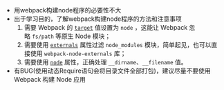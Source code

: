 - 用webpack构建node程序的必要性不大
- 出于学习目的，了解webpack构建node程序的方法和注意事项
	1.  需要 Webpack 的 [`target`](https://webpack.js.org/configuration/target/) 值设置为 `node` ，这能让 Webpack 忽略 `fs/path` 等原生 Node 模块；
	2.  需要使用 [`externals`](https://webpack.js.org/configuration/externals/) 属性过滤 `node_modules` 模块，简单起见，也可以直接使用 `webpack-node-externals` 库；
	3.  需要使用 [`node`](https://webpack.js.org/configuration/node/) 属性，正确处理 `__dirname`、`__filename` 值。
- 有BUG(使用动态Require语句会将目录文件全部打包)，建议尽量不要使用 Webpack 构建 Node 应用